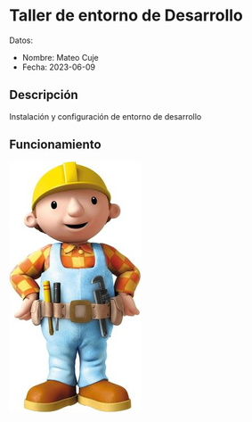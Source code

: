 # Taller de entorno de Desarrollo

Datos: 

- Nombre: Mateo Cuje
- Fecha: 2023-06-09

## Descripción 

Instalación y configuración de entorno de desarrollo

## Funcionamiento 

![](img/bob.jpg)